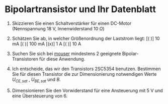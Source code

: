 # Bipolartransistor und Ihr Datenblatt
1. Skizzieren Sie einen Schaltverstärker für einen DC-Motor (Nennspannung 18 V, Innenwiderstand 10 $\Omega$)
1. Schätzen Sie ab, in welcher Größenordnung der Laststrom liegt:
[( )] 10 mA
[( )] 100 mA
[(x)] 1 A
[( )] 10 A
1. Suchen Sie sich bei [mouser](https://www.mouser.de/) mindestens 2 geeignete Bipolar-Transistoren für diese Anwendung.

3. Ich entscheide, das wir den Transistors 2SC5354 benutzen. Bestimmen Sie für diesen Transistor die zur Dimensionierung notwendigen Werte $U_{CE,sat}$ , $U_{BE,sat}$ und $B$.

1. Dimensionieren Sie den Vorwiderstand für eine Ansteuerung mit 5 V und eine Übersteuerung von 6.
